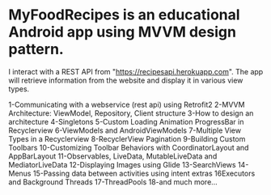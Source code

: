# MyFoodRecipes is an educational Android app using MVVM design pattern.
I interact with a REST API from "https://recipesapi.herokuapp.com".
The app will retrieve information from the website and display it in various view types.

1-Communicating with a webservice (rest api) using Retrofit2
2-MVVM Architecture: ViewModel, Repository, Client structure
3-How to design an architecture
4-Singletons
5-Custom Loading Animation ProgressBar in Recyclerview
6-ViewModels and AndroidViewModels
7-Multiple View Types in a Recyclerview
8-RecyclerView Pagination
9-Building Custom Toolbars
10-Customizing Toolbar Behaviors with CoordinatorLayout and AppBarLayout
11-Observables, LiveData, MutableLiveData and MediatorLiveData
12-Displaying Images using Glide
13-SearchViews
14-Menus
15-Passing data between activities using intent extras
16Executors and Background Threads
17-ThreadPools
18-and much more...
